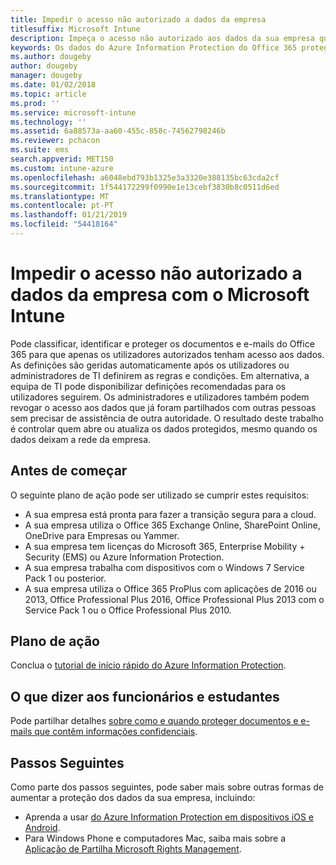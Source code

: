 ```yaml
---
title: Impedir o acesso não autorizado a dados da empresa
titlesuffix: Microsoft Intune
description: Impeça o acesso não autorizado aos dados da sua empresa quando forem partilhados fora da rede da empresa com o Microsoft Intune.
keywords: Os dados do Azure Information Protection do Office 365 protegem os dados de empresa de rede externa
ms.author: dougeby
author: dougeby
manager: dougeby
ms.date: 01/02/2018
ms.topic: article
ms.prod: ''
ms.service: microsoft-intune
ms.technology: ''
ms.assetid: 6a88573a-aa60-455c-858c-74562798246b
ms.reviewer: pchacon
ms.suite: ems
search.appverid: MET150
ms.custom: intune-azure
ms.openlocfilehash: a6048ebd793b1325e3a3320e388135bc63cda2cf
ms.sourcegitcommit: 1f544172299f0990e1e13cebf3830b8c0511d6ed
ms.translationtype: MT
ms.contentlocale: pt-PT
ms.lasthandoff: 01/21/2019
ms.locfileid: "54418164"
---
```

# <a name="prevent-unauthorized-access-to-company-data-using-microsoft-intune"></a>Impedir o acesso não autorizado a dados da empresa com o Microsoft Intune

Pode classificar, identificar e proteger os documentos e e-mails do Office 365 para que apenas os utilizadores autorizados tenham acesso aos dados. As definições são geridas automaticamente após os utilizadores ou administradores de TI definirem as regras e condições. Em alternativa, a equipa de TI pode disponibilizar definições recomendadas para os utilizadores seguirem. Os administradores e utilizadores também podem revogar o acesso aos dados que já foram partilhados com outras pessoas sem precisar de assistência de outra autoridade. O resultado deste trabalho é controlar quem abre ou atualiza os dados protegidos, mesmo quando os dados deixam a rede da empresa. 

## <a name="before-you-begin"></a>Antes de começar

O seguinte plano de ação pode ser utilizado se cumprir estes requisitos:
* A sua empresa está pronta para fazer a transição segura para a cloud.
* A sua empresa utiliza o Office 365 Exchange Online, SharePoint Online, OneDrive para Empresas ou Yammer.
* A sua empresa tem licenças do Microsoft 365, Enterprise Mobility + Security (EMS) ou Azure Information Protection.
* A sua empresa trabalha com dispositivos com o Windows 7 Service Pack 1 ou posterior.
* A sua empresa utiliza o Office 365 ProPlus com aplicações de 2016 ou 2013, Office Professional Plus 2016, Office Professional Plus 2013 com o Service Pack 1 ou o Office Professional Plus 2010.

## <a name="action-plan"></a>Plano de ação

Conclua o [tutorial de início rápido do Azure Information Protection](https://docs.microsoft.com/information-protection/get-started/infoprotect-quick-start-tutorial).  

## <a name="what-to-tell-employees-and-students"></a>O que dizer aos funcionários e estudantes

Pode partilhar detalhes [sobre como e quando proteger documentos e e-mails que contêm informações confidenciais](https://docs.microsoft.com/information-protection/deploy-use/help-users).

## <a name="next-steps"></a>Passos Seguintes

Como parte dos passos seguintes, pode saber mais sobre outras formas de aumentar a proteção dos dados da sua empresa, incluindo: 

* Aprenda a usar [do Azure Information Protection em dispositivos iOS e Android](https://docs.microsoft.com/information-protection/rms-client/mobile-app-faq).
* Para Windows Phone e computadores Mac, saiba mais sobre a [Aplicação de Partilha Microsoft Rights Management](https://technet.microsoft.com/dn451248).
